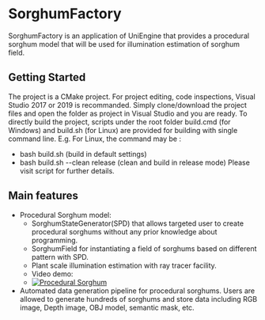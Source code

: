 # SorghumFactory
SorghumFactory is an application of UniEngine that provides a procedural sorghum model that will be used for illumination estimation of sorghum field.

## Getting Started
The project is a CMake project. For project editing, code inspections, Visual Studio 2017 or 2019 is recommanded. Simply clone/download the project files and open the folder as project in Visual Studio and you are ready.
To directly build the project, scripts under the root folder build.cmd (for Windows) and build.sh (for Linux) are provided for building with single command line.
E.g. For Linux, the command may be :
 - bash build.sh (build in default settings)
 - bash build.sh --clean release (clean and build in release mode)
Please visit script for further details.
## Main features
 - Procedural Sorghum model:
    - SorghumStateGenerator(SPD) that allows targeted user to create procedural sorghums without any prior knowledge about programming. 
    - SorghumField for instantiating a field of sorghums based on different pattern with SPD.
    - Plant scale illumination estimation with ray tracer facility.
    - Video demo: 
    - [![Procedural Sorghum](https://img.youtube.com/vi/AnWrYYsf0Ns/0.jpg)](https://www.youtube.com/watch?v=AnWrYYsf0Ns)
 - Automated data generation pipeline for procedural sorghums. Users are allowed to generate hundreds of sorghums and store data including RGB image, Depth image, OBJ model, semantic mask, etc.
